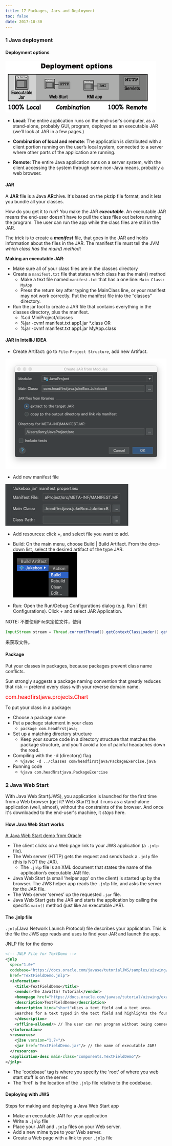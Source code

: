 ```yaml
---
title: 17 Packages, Jars and Deployment
toc: false
date: 2017-10-30
---
```


### 1 Java deployment

#### Deployment options

![DeploymentOptions](figures/DeploymentOptions.png)

* **Local**: The entire application runs on the end-user’s computer, as a stand-alone, probably GUI, program, deployed as an executable JAR (we’ll look at JAR in a few pages.)

* **Combination of local and remote**: The application is distributed with a client portion running on the user’s local system, connected to a server where other parts of the application are running.

* **Remote**: The entire Java application runs on a server system, with the client accessing the system through some non-Java means, probably a web browser.

#### JAR

A **JAR** file is a **J**ava **AR**chive. It's based on the pkzip file format, and it lets you bundle all your classes.

How do you get it to run? You make the JAR ***executable***. An executable JAR means the end-user doesn't have to pull the class files out before running the program. The user can run the app while the class files are still in the JAR. 

The trick is to create a ***manifest*** file, that goes in the JAR and holds information about the files in the JAR. The manifest file must tell the JVM *which class has the main() method*!


**Making an executable JAR**:

* Make sure all of your class files are in the classes directory
* Create a `manifest.txt` file that states which class has the <C>main()</C> method
    * Make a text file named `manifest.txt` that has a one line: `Main-Class: MyApp`
    * Press the return key after typing the MainClass line, or your manifest may not work correctly. Put the manifest file into the “classes” directory.
* Run the jar tool to create a JAR file that contains everything in the classes directory, plus the manifest.
    * %cd MiniProject/classes 
    * %jar -cvmf manifest.txt app1.jar *.class OR 
    * %jar -cvmf manifest.txt app1.jar MyApp.class


#### JAR in IntelliJ IDEA

* Create Artifact: go to `File-Project Structure`, add new Artifact.

![CreateJarFromModules](figures/CreateJarFromModules.png)

* Add new manifest file

![addNewManifestFile](figures/addNewManifestFile.png)
 
 * Add resources: click +, and select file you want to add.
 * Build: On the main menu, choose Build | Build Artifact. From the drop-down list, select the desired artifact of the type JAR.
 ![buildArtifact](figures/buildArtifact.png)

* Run: Open the Run/Debug Configurations dialog (e.g. Run | Edit Configurations). Click + and select JAR Application.


NOTE: 不要使用File来定位文件，使用

```Java
InputStream stream = Thread.currentThread().getContextClassLoader().getResourceAsStream("file-to-add");
```
来获取文件。

#### Package

Put your classes in packages, because packages prevent class name conflicts.

Sun strongly suggests a package naming convention that greatly reduces that risk -- pretend every class with your reverse domain name.


<font color='red'><big><C>com.headfirstjava.projects.Chart</C></big></font>

To put your class in a package:

* Choose a package name
* Put a package statement in your class
    * `package com.headﬁrstjava;` 
* Set up a matching directory structure
    * Keep your source code in a directory structure that matches the package structure, and you’ll avoid a ton of painful headaches down the road. 
* Compiling with the -d (directory) flag
    * `%javac -d ../classes com/headfirstjava/PackageExercise.java`
* Running code
    *  `%java com.headﬁrstjava.PackageExercise`

### 2 Java Web Start

With Java Web Start(JWS), you application is launched for the first time from a Web browser (get it? Web Start?) but it runs as a stand-alone application (well, almost), without the constraints of the browser. And once it's downloaded to the end-user's machine, it *stays* here.


#### How Java Web Start works

[A Java Web Start demo from Oracle](https://docs.oracle.com/javase/tutorialJWS/samples/uiswing/TextFieldDemoProject/TextFieldDemo.jnlp)


* The client clicks on a Web page link to your JWS application (a `.jnlp` file).
* The Web server (HTTP) gets the request and sends back a `.jnlp` file (this is NOT the JAR).
    * The `.jnlp` file is an XML document that states the name of the application’s executable JAR file. 
* Java Web Start (a small 'helper app' on the client) is started up by the browser. The JWS helper app reads the `.jnlp` file, and asks the server for the JAR file.
* The Web server ‘serves’ up the requested `.jar` file.
* Java Web Start gets the JAR and starts the application by calling the specific `main()` method (just like an executable JAR).

    

#### The <C>.jnlp</C> file

`.jnlp`(Java Network Launch Protocol) file describes your application. This is the file the JWS app reads and uses to find your JAR and launch the app.


JNLP file for the demo 
 
```xml
<!-- JNLP File for TextDemo -->
<jnlp
  spec="1.0+"
  codebase="https://docs.oracle.com/javase/tutorialJWS/samples/uiswing/TextFieldDemoProject"
  href="TextFieldDemo.jnlp">
  <information>
    <title>TextFieldDemo</title>
    <vendor>The Java(tm) Tutorial</vendor>
    <homepage href="https://docs.oracle.com/javase/tutorial/uiswing/examples/components/index.html#TextFieldDemo"/>
    <description>TextFieldDemo</description>
    <description kind="short">Uses a text field and a text area.
    Searches for a text typed in the text field and highlights the found text in the text area.
    </description>
    <offline-allowed/> // The user can run program without being connected to the internet.
  </information>
  <resources>
    <j2se version="1.7+"/> 
    <jar href="TextFieldDemo.jar"/> // the name of executable JAR!
  </resources>
  <application-desc main-class="components.TextFieldDemo"/>
</jnlp>
```

* The 'codebase' tag is where you specify the 'root' of where you web start stuff is on the server.
* The 'href' is the location of the `.jnlp` file relative to the codebase.

#### Deploying with JWS

Steps for making and deploying a Java Web Start app

* Make an executable JAR for your application
* Write a `.jnlp` file
* Place your JAR and `.jnlp` files on your Web server.
* Add a new mime type to your Web server.
* Create a Web page with a link to your `.jnlp` ﬁle